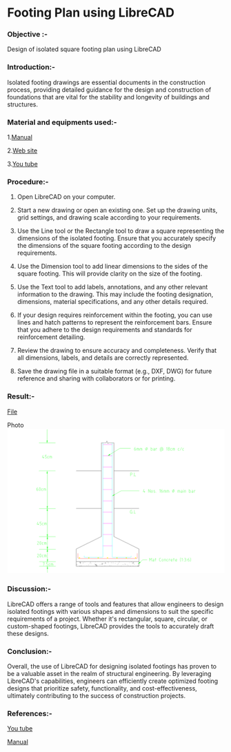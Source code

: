 # Footing Plan using LibreCAD
### Objective :- 
Design of isolated square footing plan using LibreCAD
### Introduction:-
Isolated footing drawings are essential documents in the construction process, providing detailed guidance for the design and construction of foundations that are vital for the stability and longevity of buildings and structures.
### Material and equipments used:-
1.[Manual](https://docs.librecad.org/en/latest/)

2.[Web site](https://wiki.librecad.org/index.php/User_Interface)

3.[You tube](https://www.youtube.com/watch?v=COglpXQdnys)

### Procedure:-
1. Open LibreCAD on your computer.

2. Start a new drawing or open an existing one. Set up the drawing units, grid settings, and drawing scale according to your requirements.

3. Use the Line tool or the Rectangle tool to draw a square representing the dimensions of the isolated footing. Ensure that you accurately specify the dimensions of the square footing according to the design requirements.

4. Use the Dimension tool to add linear dimensions to the sides of the square footing. This will provide clarity on the size of the footing.

5. Use the Text tool to add labels, annotations, and any other relevant information to the drawing. This may include the footing designation, dimensions, material specifications, and any other details required.

6. If your design requires reinforcement within the footing, you can use lines and hatch patterns to represent the reinforcement bars. Ensure that you adhere to the design requirements and standards for reinforcement detailing.

7. Review the drawing to ensure accuracy and completeness. Verify that all dimensions, labels, and details are correctly represented.

8.  Save the drawing file in a suitable format (e.g., DXF, DWG) for future reference and sharing with collaborators or for printing.
 
### Result:-
[File](https://github.com/Webby07/CADBIM/blob/main/2114045/LibreCAD/%23Layout%20of%20Floor.dxf)

Photo
![Photo](https://raw.githubusercontent.com/Webby07/Piyush-2114045/main/Photos/Footing.png)
 
### Discussion:-
LibreCAD offers a range of tools and features that allow engineers to design isolated footings with various shapes and dimensions to suit the specific requirements of a project. Whether it's rectangular, square, circular, or custom-shaped footings, LibreCAD provides the tools to accurately draft these designs.

### Conclusion:-
Overall, the use of LibreCAD for designing isolated footings has proven to be a valuable asset in the realm of structural engineering. By leveraging LibreCAD's capabilities, engineers can efficiently create optimized footing designs that prioritize safety, functionality, and cost-effectiveness, ultimately contributing to the success of construction projects. 

### References:-
[You tube](https://www.youtube.com/watch?v=COglpXQdnys)

[Manual](https://docs.librecad.org/en/latest/)
